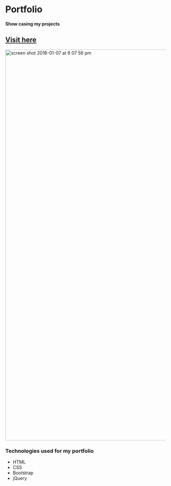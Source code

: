 # Portfolio

#### Show casing my projects

## [ Visit here ](http://yeninomezqui.bitballoon.com/)

<img width="1225" alt="screen shot 2018-01-07 at 6 07 56 pm" src="https://user-images.githubusercontent.com/22422858/34655345-cb70250a-f3d5-11e7-8ec8-6e0ef602c22f.png">

### Technologies used for my portfolio
* HTML
* CSS
* Bootstrap
* jQuery



